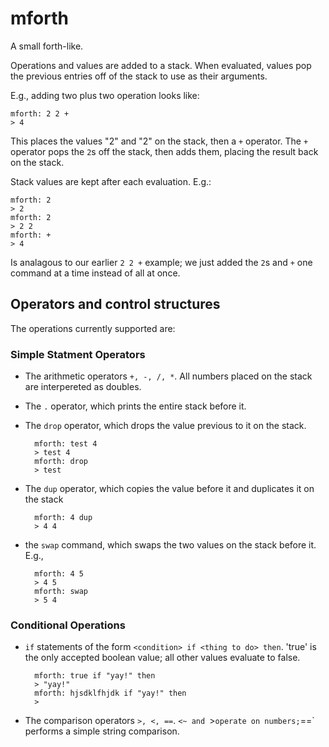 # mforth

A small forth-like.

Operations and values are added to a stack. When evaluated, values pop the previous entries off of the stack to use as their arguments.

E.g., adding two plus two operation looks like:

    mforth: 2 2 +
    > 4

This places the values "2" and "2" on the stack, then a `+` operator. The `+` operator pops the `2`s off the stack, then adds them, placing the result back on the stack.

Stack values are kept after each evaluation. E.g.:

	mforth: 2
	> 2
	mforth: 2
	> 2 2
	mforth: +
	> 4

Is analagous to our earlier `2 2 +` example; we just added the `2`s and `+` one command at a time instead of all at once.

## Operators and control structures
The operations currently supported are:

### Simple Statment Operators
- The arithmetic operators `+, -, /, *`. All numbers placed on the stack are interpereted as doubles.
- The `.` operator, which prints the entire stack before it.
- The `drop` operator, which drops the value previous to it on the stack.

		mforth: test 4
		> test 4
		mforth: drop
		> test
- The `dup` operator, which copies the value before it and duplicates it on the stack

		mforth: 4 dup
		> 4 4
- the `swap` command, which swaps the two values on the stack before it. E.g.,

		mforth: 4 5
		> 4 5
		mforth: swap
		> 5 4

### Conditional Operations
- `if` statements of the form `<condition> if <thing to do> then`. 'true' is the only accepted boolean value; all other values evaluate to false.

		mforth: true if "yay!" then
		> "yay!"
		mforth: hjsdklfhjdk if "yay!" then
		>
- The comparison operators `>, <, ==`. `<~ and `>` operate on numbers; `==` performs a simple string comparison.

